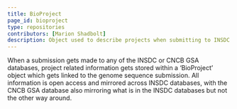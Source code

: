 ```yaml
---
title: BioProject
page_id: bioproject
type: repositories
contributors: [Marion Shadbolt]
description: Object used to describe projects when submitting to INSDC and CNCB repositories
---
```


When a submission gets made to any of the INSDC or CNCB GSA databases, project related information gets stored within a ‘BioProject’ object which gets linked to the genome sequence submission. All information is open access and mirrored across INSDC databases, with the CNCB GSA database also mirroring what is in the INSDC databases but not the other way around.
